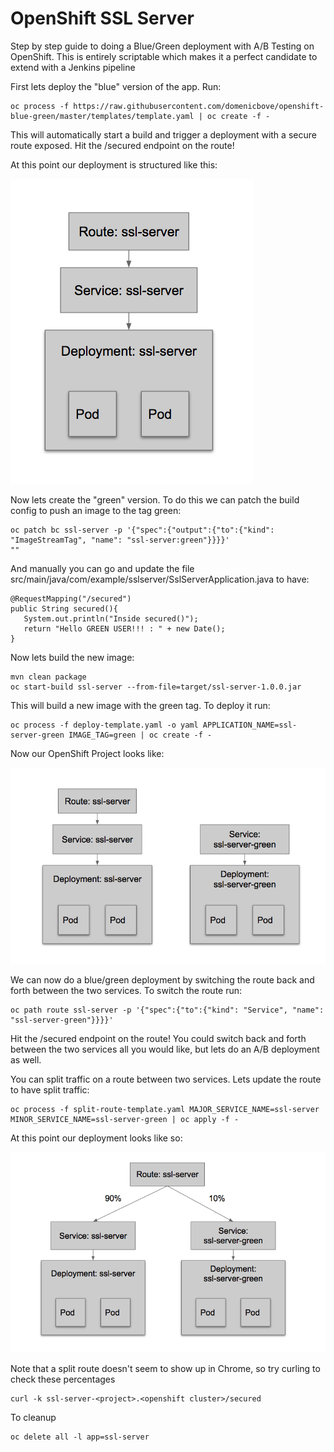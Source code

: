 # OpenShift SSL Server

Step by step guide to doing a Blue/Green deployment with A/B Testing on OpenShift. This is entirely scriptable which makes it a perfect candidate to extend with a Jenkins pipeline

First lets deploy the "blue" version of the app. Run:
```
oc process -f https://raw.githubusercontent.com/domenicbove/openshift-blue-green/master/templates/template.yaml | oc create -f -
```
This will automatically start a build and trigger a deployment with a secure route exposed. Hit the /secured endpoint on the route!

At this point our deployment is structured like this:

![alt text](https://raw.githubusercontent.com/domenicbove/openshift-blue-green/master/images/one.png)

Now lets create the "green" version. To do this we can patch the build config to push an image to the tag green:
```
oc patch bc ssl-server -p '{"spec":{"output":{"to":{"kind": "ImageStreamTag", "name": "ssl-server:green"}}}}'
""
```
And manually you can go and update the file src/main/java/com/example/sslserver/SslServerApplication.java to have:

```
@RequestMapping("/secured")
public String secured(){
   System.out.println("Inside secured()");
   return "Hello GREEN USER!!! : " + new Date();
}
```
Now lets build the new image:
```
mvn clean package
oc start-build ssl-server --from-file=target/ssl-server-1.0.0.jar
```
This will build a new image with the green tag. To deploy it run:
```
oc process -f deploy-template.yaml -o yaml APPLICATION_NAME=ssl-server-green IMAGE_TAG=green | oc create -f -
```
Now our OpenShift Project looks like:

![alt text](https://raw.githubusercontent.com/domenicbove/openshift-blue-green/master/images/two.png)

We can now do a blue/green deployment by switching the route back and forth between the two services. To switch the route run:
```
oc path route ssl-server -p '{"spec":{"to":{"kind": "Service", "name": "ssl-server-green"}}}}'
```
Hit the /secured endpoint on the route! You could switch back and forth between the two services all you would like, but lets do an A/B deployment as well.

You can split traffic on a route between two services. Lets update the route to have split traffic:
```
oc process -f split-route-template.yaml MAJOR_SERVICE_NAME=ssl-server MINOR_SERVICE_NAME=ssl-server-green | oc apply -f -
```
At this point our deployment looks like so:

![alt text](https://raw.githubusercontent.com/domenicbove/openshift-blue-green/master/images/three.png)

Note that a split route doesn't seem to show up in Chrome, so try curling to check these percentages
```
curl -k ssl-server-<project>.<openshift cluster>/secured
```


To cleanup
```
oc delete all -l app=ssl-server
```
